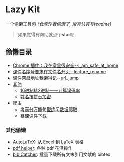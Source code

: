 # Lazy Kit

一个偷懒工具包 *(仓库作者偷懒了, 没有认真写readme)*

> 如果觉得有帮助就点个**star**呗

## 偷懒目录

- [Chrome 插件：我在家里很安全--I_am_safe_at_home](./I_am_safe_at_home)
- [课件名序号要求在文件名开头--lecture_rename](./lecture_rename)
- [课件网盘地址我懒得记--url_jump](./url_jump)
- [其他](./other)
  - [16进制转2进制——计算误码率](./other/hex2bin.py)
  - [姓名按拼音加密](./other/encrypt_name.py)
- [爬虫](./spider)
  - [考满分万能句型练习数据爬取](./spider/KMF_write_sentence.ipynb)
  - [慕课课件下载](./spider/慕课课件下载.ipynb)

### 其他偷懒
- [AutoLaTeX](https://github.com/Benature/AutoLaTeX): 从 Excel 到 LaTeX 表格
- [pdf helper](https://github.com/Benature/pdf-helper): 各种 pdf 花活操作
- [bib Catcher](https://github.com/Benature/bib-catcher): 批量下载所有文末引用文献的 bibtex